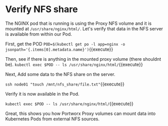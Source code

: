 # Verify NFS share

The NGINX pod that is running is using the Proxy NFS volume and it is mounted at `/usr/share/nginx/html/`. Let's verify that data in the NFS server is available from within our Pod.

First, get the POD
```POD=$(kubectl get po -l app=nginx -o jsonpath='{.items[0].metadata.name}')```{{execute}}

Then, see if there is anything in the mounted proxy volume (there shouldnt be).
```kubectl exec $POD -- ls /usr/share/nginx/html/```{{execute}}

Next, Add some data to the NFS share on the server.

```ssh node01 "touch /mnt/nfs_share/file.txt"```{{execute}}

Verify it is now available in the Pod.

```kubectl exec $POD -- ls /usr/share/nginx/html/```{{execute}}

Great, this shows you how Portworx Proxy volumes can mount data into Kubernetes Pods from external NFS sources.
